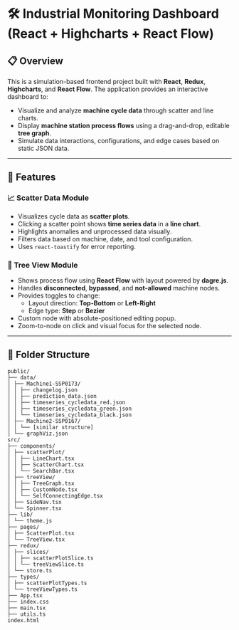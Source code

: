 # 🛠️ Industrial Monitoring Dashboard (React + Highcharts + React Flow)

## 📋 Overview

This is a simulation-based frontend project built with **React**, **Redux**, **Highcharts**, and **React Flow**. The application provides an interactive dashboard to:

- Visualize and analyze **machine cycle data** through scatter and line charts.
- Display **machine station process flows** using a drag-and-drop, editable **tree graph**.
- Simulate data interactions, configurations, and edge cases based on static JSON data.

---

## 🚀 Features

### 📈 Scatter Data Module
- Visualizes cycle data as **scatter plots**.
- Clicking a scatter point shows **time series data** in a **line chart**.
- Highlights anomalies and unprocessed data visually.
- Filters data based on machine, date, and tool configuration.
- Uses `react-toastify` for error reporting.

### 🌳 Tree View Module
- Shows process flow using **React Flow** with layout powered by **dagre.js**.
- Handles **disconnected**, **bypassed**, and **not-allowed** machine nodes.
- Provides toggles to change:
  - Layout direction: **Top-Bottom** or **Left-Right**
  - Edge type: **Step** or **Bezier**
- Custom node with absolute-positioned editing popup.
- Zoom-to-node on click and visual focus for the selected node.

---

## 🧱 Folder Structure

```
public/
├── data/
│ ├── Machine1-SSP0173/
│ │ ├── changelog.json
│ │ ├── prediction_data.json
│ │ ├── timeseries_cycledata_red.json
│ │ ├── timeseries_cycledata_green.json
│ │ └── timeseries_cycledata_black.json
│ ├── Machine2-SSP0167/
│ │ └── [similar structure]
│ └── graphViz.json
src/
├── components/
│ ├── scatterPlot/
│ │ ├── LineChart.tsx
│ │ ├── ScatterChart.tsx
│ │ └── SearchBar.tsx
│ ├── treeView/
│ │ ├── TreeGraph.tsx
│ │ ├── CustomNode.tsx
│ │ └── SelfConnectingEdge.tsx
│ ├── SideNav.tsx
│ └── Spinner.tsx
├── lib/
│ └── theme.js
├── pages/
│ ├── ScatterPlot.tsx
│ └── TreeView.tsx
├── redux/
│ ├── slices/
│ │ ├── scatterPlotSlice.ts
│ │ └── treeViewSlice.ts
│ └── store.ts
├── types/
│ ├── scatterPlotTypes.ts
│ └── treeViewTypes.ts
├── App.tsx
├── index.css
├── main.tsx
├── utils.ts
index.html
```



